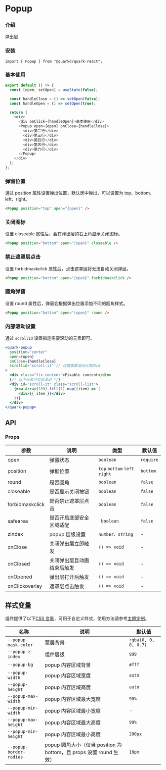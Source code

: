 # Popup

### 介绍

弹出层

### 安装

```tsx
import { Popup } from "@quarkd/quark-react";
```

### 基本使用

```js
export default () => {
  const [open, setOpen] = useState(false);

  const handleClose = () => setOpen(false);
  const handleOpen = () => setOpen(true);

  return (
    <div>
      <div onClick={handleOpen}>基本使用</div>
      <Popup open={open} onClose={handleClose}>
        <div>第二行</div>
        <div>第三行</div>
        <div>第四行</div>
        <div>第五行</div>
        <div>第六行</div>
      </Popup>
    </div>
  );
};
```

### 弹窗位置

通过 position 属性设置弹出位置，默认居中弹出，可以设置为 top、bottom、left、right。

```html
<Popup position="top" open="{open}" />
```

### 关闭图标

设置 closeable 属性后，会在弹出层的右上角显示关闭图标。

```html
<Popup position="bottom" open="{open}" closeable />
```

### 禁止遮罩层点击

设置 forbidmaskclick 属性后，点击遮罩层将无法自动关闭弹层。

```html
<Popup position="bottom" open="{open}" forbidmaskclick />
```

### 圆角弹窗

设置 round 属性后，弹窗会根据弹出位置添加不同的圆角样式。

```html
<Popup position="bottom" open="{open}" round />
```

### 内部滚动设置

通过 `scrollid` 设置指定需要滚动的元素即可。

```jsx
<quark-popup
  position="center"
  open={open}
  onClose={handleClose}
  scrollid="scroll-it" // 设置需要滚动元素的id
>
  <div class="fix-content">Fixable content</div>
  {/* 以下元素可实现滚动 */}
  <div id="scroll-it" class="scroll-list">
    {new Array(100).fill(1).map((item) => (
      <div>{{ item }}</div>
    ))}
  </div>
</quark-popup>
```

## API

### Props

| 参数            | 说明                       | 类型                          | 默认值    |
| --------------- | -------------------------- | ----------------------------- | --------- |
| open            | 弹窗状态                   | `boolean`                     | `require` |
| position        | 弹框位置                   | `top` `bottom` `left` `right` | `bottom`  |
| round           | 是否圆角                   | `boolean `                    | `false`   |
| closeable       | 是否显示关闭按钮           | `boolean`                     | `false`   |
| forbidmaskclick | 是否禁止遮罩层点击         | `boolean`                     | `false`   |
| safearea        | 是否开启底部安全区域适配   | ` boolean`                    | `false`   |
| zindex          | popup 层级设置             | `number、string`              | -         |
| onClose         | 关闭弹出层立即触发         | `() => void`                  | -         |
| onClosed        | 关闭弹出层且动画结束后触发 | `() => void`                  | -         |
| onOpened        | 弹出层打开后触发           | `() => void`                  | -         |
| onClickoverlay  | 遮罩层点击触发             | `() => void`                  | -         |

## 样式变量

组件提供了以下[CSS 变量](https://developer.mozilla.org/zh-CN/docs/Web/CSS/Using_CSS_custom_properties)，可用于自定义样式，使用方法请参考[主题定制](#/zh-CN/guide/theme)。

| 名称                    | 说明                                                                | 默认值               |
| ----------------------- | ------------------------------------------------------------------- | -------------------- |
| `--popup-mask-color`    | 蒙层背景                                                            | `rgba(0, 0, 0, 0.7)` |
| `--popup-z-index`       | 组件层级                                                            | `999`                |
| `--popup-bg`            | popup 内容区域背景                                                  | `#fff`               |
| `--popup-width`         | popup 内容区域宽度                                                  | `auto`               |
| `--popup-height`        | popup 内容区域高度                                                  | `auto`               |
| `--popup-max-width`     | popup 内容区域最大宽度                                              | `90%`                |
| `--popup-min-width`     | popup 内容区域最小宽度                                              | -                    |
| `--popup-max-height`    | popup 内容区域最大高度                                              | `90%`                |
| `--popup-min-height`    | popup 内容区域最小高度                                              | `200px`              |
| `--popup-border-radius` | popup 圆角大小（仅当 position 为 bottom，且 props 设置 round 生效） | `16px`               |
